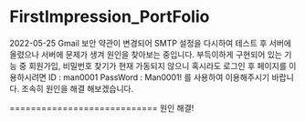 # FirstImpression_PortFolio
2022-05-25
Gmail 보안 약관이 변경되어 SMTP 설정을 다시하여 테스트 후 서버에 올렸으나 서버에 문제가 생겨 원인을 찾아보는 중입니다.
부득이하게 구현되어 있는 기능 중 회원가입, 비밀번호 찾기가 현재 가동되지 않으니 
혹시라도 로그인 후 페이지를 이용하시려면 ID : man0001  PassWord : Man0001! 를 사용하여 이용해주시기 바랍니다.
조속히 원인을 해결 해보겠습니다.

============================
원인 해결!
